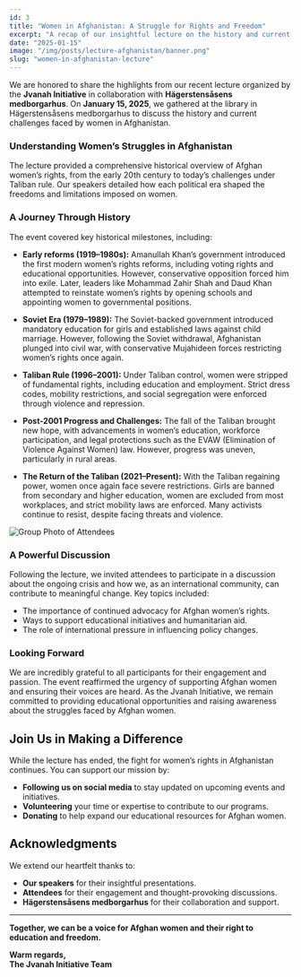 ```yaml
---
id: 3
title: "Women in Afghanistan: A Struggle for Rights and Freedom"
excerpt: "A recap of our insightful lecture on the history and current situation of women in Afghanistan, hosted by the Jvanah Initiative."
date: "2025-01-15"
image: "/img/posts/lecture-afghanistan/banner.png"
slug: "women-in-afghanistan-lecture"
---
```


We are honored to share the highlights from our recent lecture organized by the **Jvanah Initiative** in collaboration with **Hägerstensåsens medborgarhus**. On **January 15, 2025**, we gathered at the library in Hägerstensåsens medborgarhus to discuss the history and current challenges faced by women in Afghanistan.

### Understanding Women’s Struggles in Afghanistan

The lecture provided a comprehensive historical overview of Afghan women’s rights, from the early 20th century to today’s challenges under Taliban rule. Our speakers detailed how each political era shaped the freedoms and limitations imposed on women.

### A Journey Through History

The event covered key historical milestones, including:

- **Early reforms (1919–1980s):** Amanullah Khan’s government introduced the first modern women’s rights reforms, including voting rights and educational opportunities. However, conservative opposition forced him into exile. Later, leaders like Mohammad Zahir Shah and Daud Khan attempted to reinstate women’s rights by opening schools and appointing women to governmental positions.

- **Soviet Era (1979–1989):** The Soviet-backed government introduced mandatory education for girls and established laws against child marriage. However, following the Soviet withdrawal, Afghanistan plunged into civil war, with conservative Mujahideen forces restricting women’s rights once again.

- **Taliban Rule (1996–2001):** Under Taliban control, women were stripped of fundamental rights, including education and employment. Strict dress codes, mobility restrictions, and social segregation were enforced through violence and repression.

- **Post-2001 Progress and Challenges:** The fall of the Taliban brought new hope, with advancements in women’s education, workforce participation, and legal protections such as the EVAW (Elimination of Violence Against Women) law. However, progress was uneven, particularly in rural areas.

- **The Return of the Taliban (2021–Present):** With the Taliban regaining power, women once again face severe restrictions. Girls are banned from secondary and higher education, women are excluded from most workplaces, and strict mobility laws are enforced. Many activists continue to resist, despite facing threats and violence.

![Group Photo of Attendees](/img/posts/lecture-afghanistan/presentation-photo.jpeg)

### A Powerful Discussion

Following the lecture, we invited attendees to participate in a discussion about the ongoing crisis and how we, as an international community, can contribute to meaningful change. Key topics included:

- The importance of continued advocacy for Afghan women’s rights.
- Ways to support educational initiatives and humanitarian aid.
- The role of international pressure in influencing policy changes.

### Looking Forward

We are incredibly grateful to all participants for their engagement and passion. The event reaffirmed the urgency of supporting Afghan women and ensuring their voices are heard. As the Jvanah Initiative, we remain committed to providing educational opportunities and raising awareness about the struggles faced by Afghan women.

## Join Us in Making a Difference

While the lecture has ended, the fight for women’s rights in Afghanistan continues. You can support our mission by:

- **Following us on social media** to stay updated on upcoming events and initiatives.
- **Volunteering** your time or expertise to contribute to our programs.
- **Donating** to help expand our educational resources for Afghan women.

## Acknowledgments

We extend our heartfelt thanks to:

- **Our speakers** for their insightful presentations.
- **Attendees** for their engagement and thought-provoking discussions.
- **Hägerstensåsens medborgarhus** for their collaboration and support.

---

**Together, we can be a voice for Afghan women and their right to education and freedom.**

**Warm regards,**  
**The Jvanah Initiative Team**
